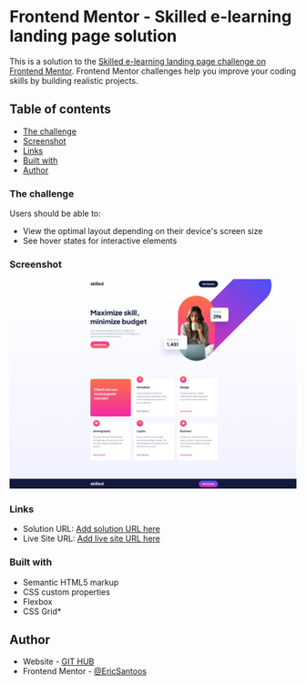 # Frontend Mentor - Skilled e-learning landing page solution

This is a solution to the [Skilled e-learning landing page challenge on Frontend Mentor](https://www.frontendmentor.io/challenges/skilled-elearning-landing-page-S1ObDrZ8q). Frontend Mentor challenges help you improve your coding skills by building realistic projects.

## Table of contents
  - [The challenge](#the-challenge)
  - [Screenshot](#screenshot)
  - [Links](#links)
  - [Built with](#built-with)
- [Author](#author)

### The challenge

Users should be able to:

- View the optimal layout depending on their device's screen size
- See hover states for interactive elements

### Screenshot

![](./design/screenshot-%20desktop%201.jpeg)


### Links

- Solution URL: [Add solution URL here](https://github.com/EricSantoos/Skilled-elearning-landing-page)
- Live Site URL: [Add live site URL here](https://skilled-elearning-landing-eric.netlify.app)

### Built with

- Semantic HTML5 markup
- CSS custom properties
- Flexbox
- CSS Grid*

## Author

- Website - [GIT HUB](https://github.com/EricSantoos)
- Frontend Mentor - [@EricSantoos](https://www.frontendmentor.io/profile/EricSantoos)


